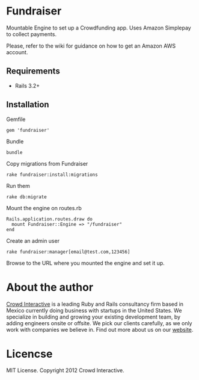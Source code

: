 # Fundraiser

Mountable Engine to set up a Crowdfunding app. Uses Amazon Simplepay to collect
payments.

Please, refer to the wiki for guidance on how to get an Amazon AWS account.

## Requirements

* Rails 3.2+

## Installation

Gemfile

    gem 'fundraiser'

Bundle

    bundle

Copy migrations from Fundraiser

    rake fundraiser:install:migrations

Run them

    rake db:migrate

Mount the engine on routes.rb

    Rails.application.routes.draw do
      mount Fundraiser::Engine => "/fundraiser"
    end

Create an admin user

    rake fundraiser:manager[email@test.com,123456]

Browse to the URL where you mounted the engine and set it up.

# About the author

[Crowd Interactive](http://www.crowdint.com) is a leading Ruby and Rails
consultancy firm based in Mexico currently doing business with startups
in the United States. We specialize in building and growing your existing
development team, by adding engineers onsite or offsite. We pick our clients
carefully, as we only work with companies we believe in. Find out more about
us on our [website](http://www.crowdint.com).

# Licencse

MIT License. Copyright 2012 Crowd Interactive.
